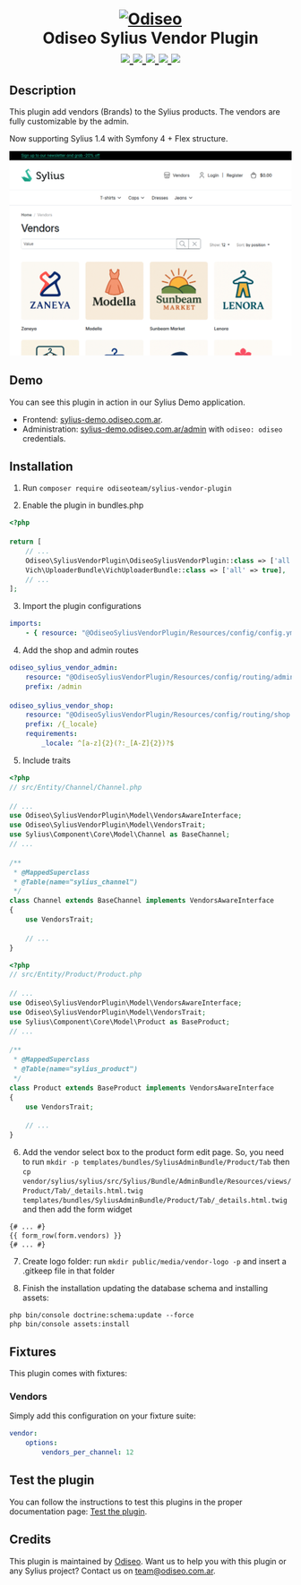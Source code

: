 <h1 align="center">
    <a href="https://odiseo.com.ar/" target="_blank" title="Odiseo">
        <img src="https://github.com/odiseoteam/SyliusVendorPlugin/blob/master/logo_odiseo.png" alt="Odiseo" width="200px" />
    </a>
    <br />
    Odiseo Sylius Vendor Plugin
    <br />
    <a href="https://packagist.org/packages/odiseoteam/sylius-vendor-plugin" title="License" target="_blank">
        <img src="https://img.shields.io/packagist/l/odiseoteam/sylius-vendor-plugin.svg" />
    </a>
    <a href="https://packagist.org/packages/odiseoteam/sylius-vendor-plugin" title="Version" target="_blank">
        <img src="https://img.shields.io/packagist/v/odiseoteam/sylius-vendor-plugin.svg" />
    </a>
    <a href="http://travis-ci.org/odiseoteam/SyliusVendorPlugin" title="Build status" target="_blank">
        <img src="https://img.shields.io/travis/odiseoteam/SyliusVendorPlugin/master.svg" />
    </a>
    <a href="https://scrutinizer-ci.com/g/odiseoteam/SyliusVendorPlugin/" title="Scrutinizer" target="_blank">
        <img src="https://img.shields.io/scrutinizer/g/odiseoteam/SyliusVendorPlugin.svg" />
    </a>
    <a href="https://packagist.org/packages/odiseoteam/sylius-vendor-plugin" title="Total Downloads" target="_blank">
        <img src="https://poser.pugx.org/odiseoteam/sylius-vendor-plugin/downloads" />
    </a>
</h1>

## Description

This plugin add vendors (Brands) to the Sylius products. The vendors are fully customizable by the admin.

Now supporting Sylius 1.4 with Symfony 4 + Flex structure.

<img src="https://github.com/odiseoteam/SyliusVendorPlugin/blob/master/screenshot_1.png" alt="Vendors admin">

## Demo

You can see this plugin in action in our Sylius Demo application.

- Frontend: [sylius-demo.odiseo.com.ar](https://sylius-demo.odiseo.com.ar). 
- Administration: [sylius-demo.odiseo.com.ar/admin](https://sylius-demo.odiseo.com.ar/admin) with `odiseo: odiseo` credentials.

## Installation

1. Run `composer require odiseoteam/sylius-vendor-plugin`

2. Enable the plugin in bundles.php

```php
<?php

return [
    // ...
    Odiseo\SyliusVendorPlugin\OdiseoSyliusVendorPlugin::class => ['all' => true],
    Vich\UploaderBundle\VichUploaderBundle::class => ['all' => true],
    // ...
];
```
 
3. Import the plugin configurations
 
```yml
imports:
    - { resource: "@OdiseoSyliusVendorPlugin/Resources/config/config.yml" }
```

4. Add the shop and admin routes

```yml
odiseo_sylius_vendor_admin:
    resource: "@OdiseoSyliusVendorPlugin/Resources/config/routing/admin.yml"
    prefix: /admin

odiseo_sylius_vendor_shop:
    resource: "@OdiseoSyliusVendorPlugin/Resources/config/routing/shop.yml"
    prefix: /{_locale}
    requirements:
        _locale: ^[a-z]{2}(?:_[A-Z]{2})?$
```

5. Include traits

```php
<?php
// src/Entity/Channel/Channel.php

// ...
use Odiseo\SyliusVendorPlugin\Model\VendorsAwareInterface;
use Odiseo\SyliusVendorPlugin\Model\VendorsTrait;
use Sylius\Component\Core\Model\Channel as BaseChannel;
// ...

/**
 * @MappedSuperclass
 * @Table(name="sylius_channel")
 */
class Channel extends BaseChannel implements VendorsAwareInterface
{
    use VendorsTrait;

    // ...
}
```

```php
<?php
// src/Entity/Product/Product.php

// ...
use Odiseo\SyliusVendorPlugin\Model\VendorsAwareInterface;
use Odiseo\SyliusVendorPlugin\Model\VendorsTrait;
use Sylius\Component\Core\Model\Product as BaseProduct;
// ...

/**
 * @MappedSuperclass
 * @Table(name="sylius_product")
 */
class Product extends BaseProduct implements VendorsAwareInterface
{
    use VendorsTrait;

    // ...
}
```

6. Add the vendor select box to the product form edit page. So, you need to run `mkdir -p templates/bundles/SyliusAdminBundle/Product/Tab` then `cp vendor/sylius/sylius/src/Sylius/Bundle/AdminBundle/Resources/views/Product/Tab/_details.html.twig templates/bundles/SyliusAdminBundle/Product/Tab/_details.html.twig` and then add the form widget

```twig
{# ... #}
{{ form_row(form.vendors) }}
{# ... #}
```

7. Create logo folder: run `mkdir public/media/vendor-logo -p` and insert a .gitkeep file in that folder

8. Finish the installation updating the database schema and installing assets:
   
```
php bin/console doctrine:schema:update --force
php bin/console assets:install
```

## Fixtures

This plugin comes with fixtures:

### Vendors

Simply add this configuration on your fixture suite:

```yml
vendor:
    options:
        vendors_per_channel: 12
```

## Test the plugin

You can follow the instructions to test this plugins in the proper documentation page: [Test the plugin](doc/tests.md).
    
## Credits

This plugin is maintained by <a href="https://odiseo.com.ar">Odiseo</a>. Want us to help you with this plugin or any Sylius project? Contact us on <a href="mailto:team@odiseo.com.ar">team@odiseo.com.ar</a>.
